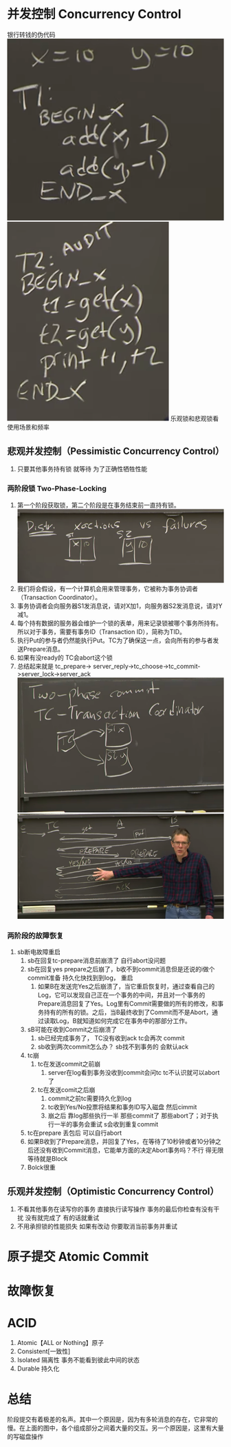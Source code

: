 # 并发控制 Concurrency Control
银行转钱的伪代码
![img_14.png](img_14.png)
![img_15.png](img_15.png)
乐观锁和悲观锁看使用场景和频率
## 悲观并发控制（Pessimistic Concurrency Control）
1. 只要其他事务持有锁 就等待 为了正确性牺牲性能
### 两阶段锁 Two-Phase-Locking
1. 第一个阶段获取锁，第二个阶段是在事务结束前一直持有锁。
![img_16.png](img_16.png)
2. 我们将会假设，有一个计算机会用来管理事务，它被称为事务协调者（Transaction Coordinator）。
3. 事务协调者会向服务器S1发消息说，请对X加1，向服务器S2发消息说，请对Y减1。
4. 每个持有数据的服务器会维护一个锁的表单，用来记录锁被哪个事务所持有。所以对于事务，需要有事务ID（Transaction ID），简称为TID。
5. 执行Put的参与者仍然能执行Put。TC为了确保这一点，会向所有的参与者发送Prepare消息。
6. 如果有没ready的 TC会abort这个锁
7. 总结起来就是 tc_prepare-> server_reply->tc_choose->tc_commit->server_lock->server_ack
![img_17.png](img_17.png)
![img_18.png](img_18.png)
### 两阶段的故障恢复
1. sb断电故障重启
   1. sb在回复tc-prepare消息前崩溃了 自行abort没问题
   2. sb在回复yes prepare之后崩了，b收不到commit消息但是还说的i做个commit准备 持久化快找到到log， 重启
      1. 如果B在发送完Yes之后崩溃了，当它重启恢复时，通过查看自己的Log，它可以发现自己正在一个事务的中间，并且对一个事务的Prepare消息回复了Yes。Log里有Commit需要做的所有的修改，和事务持有的所有的锁。之后，当B最终收到了Commit而不是Abort，通过读取Log，B就知道如何完成它在事务中的那部分工作。
   3. sB可能在收到Commit之后崩溃了
      1. sb已经完成事务了， TC没有收到ack tc会再次 commit
      2. sb收到两次commit怎么办？ sb找不到事务的 会默认ack 
   4. tc崩
      1. tc在发送commit之前崩
         1. server在log看到事务没收到commit会问tc tc不认识就可以abort了
      2. tc在发送comit之后崩
         1. commit之前tc需要持久化到log
         2. tc收到Yes/No投票将结果和事务ID写入磁盘 然后cimmit
         3. 崩之后 靠log那些执行一半 那些commit了 那些abort了；对于执行一半的事务会重试 s会收到重复commit
   5. tc在prepare 丢包后 可以自行abort
   6. 如果B收到了Prepare消息，并回复了Yes，在等待了10秒钟或者10分钟之后还没有收到Commit消息，它能单方面的决定Abort事务吗？不行  得无限等待就是Block
   7. Bolck很重 
## 乐观并发控制（Optimistic Concurrency Control）
1. 不看其他事务在读写你的事务 直接执行读写操作 事务的最后你检查有没有干扰 没有就完成了 有的话就重试
2. 不用承担锁的性能损失 如果有改动 你要取消当前事务并重试 
# 原子提交 Atomic Commit
# 故障恢复
# ACID
1. Atomic【ALL or Nothing】原子
2. Consistent[一致性] 
3. Isolated 隔离性 事务不能看到彼此中间的状态
4. Durable 持久化

# 总结 
阶段提交有着极差的名声。其中一个原因是，因为有多轮消息的存在，它非常的慢。在上面的图中，各个组成部分之间着大量的交互。另一个原因是，这里有大量的写磁盘操作

